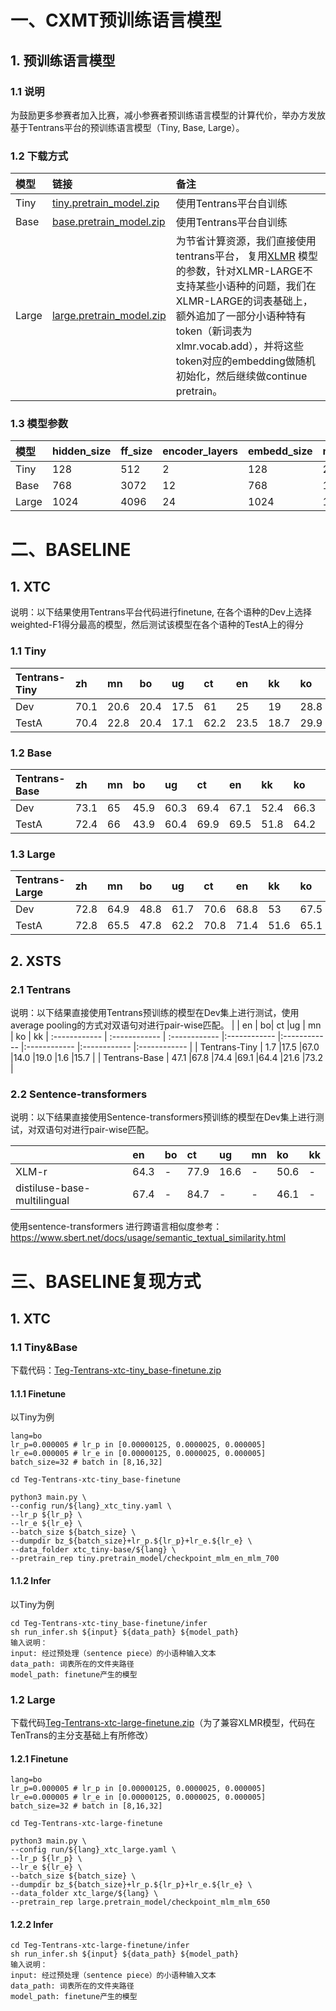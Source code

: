 # 一、CXMT预训练语言模型
## 1. 预训练语言模型
### 1.1 说明
为鼓励更多参赛者加入比赛，减小参赛者预训练语言模型的计算代价，举办方发放基于Tentrans平台的预训练语言模型（Tiny, Base, Large）。
### 1.2 下载方式
|模型    | 链接  | 备注  |
| :------------ | :------------ | :------------ |
| Tiny   | [tiny.pretrain_model.zip](https://share.weiyun.com/ocTD0orN) | 使用Tentrans平台自训练 |
| Base  | [base.pretrain_model.zip](https://share.weiyun.com/aUXPCKt2) | 使用Tentrans平台自训练 |
| Large  | [large.pretrain_model.zip](https://share.weiyun.com/wnWkLgt7) | 为节省计算资源，我们直接使用tentrans平台， 复用[XLMR](https://arxiv.org/abs/1911.02116) 模型的参数，针对XLMR-LARGE不支持某些小语种的问题，我们在XLMR-LARGE的词表基础上，额外追加了一部分小语种特有token（新词表为xlmr.vocab.add），并将这些token对应的embedding做随机初始化，然后继续做continue pretrain。 |

### 1.3 模型参数
|模型    | hidden_size  | ff_size  | encoder_layers | embedd_size | num_heads |
| :------------ | :------------ | :------------ |:------------ |:------------ |:------------ |
| Tiny   | 128| 512 | 2 | 128 | 2 |
| Base  | 768 | 3072| 12| 768| 12 | 
| Large  | 1024 | 4096 | 24 | 1024 | 16 |

# 二、BASELINE
## 1. XTC
说明：以下结果使用Tentrans平台代码进行finetune, 在各个语种的Dev上选择weighted-F1得分最高的模型，然后测试该模型在各个语种的TestA上的得分

### 1.1 Tiny
|Tentrans-Tiny  | zh |	mn	| bo|	ug	|ct	| en	| kk	| ko	| average 
| :------------ | :------------ | :------------ |:------------ |:------------ |:------------ |:------------ |:------------ |:------------ |:------------ |
| Dev |70.1	|20.6	|20.4	|17.5	|61	|25	|19	|28.8	|32.8|
| TestA |70.4	|22.8	|20.4	|17.1	|62.2	|23.5	|18.7	|29.9	|33.1|

### 1.2 Base
|Tentrans-Base  | zh |	mn	| bo|	ug	|ct	| en	| kk	| ko	| average  |
| :------------ | :------------ | :------------ |:------------ |:------------ |:------------ |:------------ |:------------ |:------------ |:------------ |
| Dev | 73.1	|65	|45.9	|60.3	|69.4	|67.1	|52.4	|66.3| 62.4 |
| TestA | 72.4|66|43.9|60.4|69.9|69.5|51.8|64.2	|62.3|

### 1.3 Large
|Tentrans-Large  | zh |	mn	| bo|	ug	|ct	| en	| kk	| ko	| average  |
| :------------ | :------------ | :------------ |:------------ |:------------ |:------------ |:------------ |:------------ |:------------ |:------------ |
| Dev | 72.8 | 64.9|	48.8|	61.7| 70.6|	68.8| 53	|67.5 | 63.5|
| TestA |72.8|	65.5|	47.8|	62.2|	70.8|	71.4|	51.6|	65.1| 63.4 |

## 2. XSTS
### 2.1 Tentrans
说明：以下结果直接使用Tentrans预训练的模型在Dev集上进行测试，使用average pooling的方式对双语句对进行pair-wise匹配。
|  |	en	| bo|	ct	|ug	| mn	| ko	| kk
| :------------ | :------------ | :------------ |:------------ |:------------ |:------------ |:------------ |:------------ |
| Tentrans-Tiny | 1.7	|17.5	|67.0	|14.0	|19.0	|1.6	|15.7	|
| Tentrans-Base | 47.1	|67.8	|74.4	|69.1	|64.4	|21.6	|73.2	|

### 2.2 Sentence-transformers
说明：以下结果直接使用Sentence-transformers预训练的模型在Dev集上进行测试，对双语句对进行pair-wise匹配。

|  |	en	| bo|	ct	|ug	| mn	| ko	| kk
| :------------ | :------------ | :------------ |:------------ |:------------ |:------------ |:------------ |:------------ |
| XLM-r | 64.3	| -	| 77.9	|16.6	|-	|50.6	|-	|
| distiluse-base-multilingual | 67.4	|-|84.7	|-	|-	|46.1	|-	|

使用sentence-transformers 进行跨语言相似度参考：https://www.sbert.net/docs/usage/semantic_textual_similarity.html

# 三、BASELINE复现方式
## 1. XTC
### 1.1 Tiny&Base
下载代码：[Teg-Tentrans-xtc-tiny_base-finetune.zip](https://share.weiyun.com/A1NwpeSz)
#### 1.1.1 Finetune
以Tiny为例
```
lang=bo
lr_p=0.000005 # lr_p in [0.00000125, 0.0000025, 0.000005]
lr_e=0.000005 # lr_e in [0.00000125, 0.0000025, 0.000005]
batch_size=32 # batch in [8,16,32]

cd Teg-Tentrans-xtc-tiny_base-finetune

python3 main.py \
--config run/${lang}_xtc_tiny.yaml \
--lr_p ${lr_p} \
--lr_e ${lr_e} \
--batch_size ${batch_size} \
--dumpdir bz_${batch_size}+lr_p.${lr_p}+lr_e.${lr_e} \
--data_folder xtc_tiny-base/${lang} \
--pretrain_rep tiny.pretrain_model/checkpoint_mlm_en_mlm_700
```
#### 1.1.2 Infer
以Tiny为例
```
cd Teg-Tentrans-xtc-tiny_base-finetune/infer
sh run_infer.sh ${input} ${data_path} ${model_path}
输入说明：
input: 经过预处理（sentence piece）的小语种输入文本
data_path: 词表所在的文件夹路径
model_path: finetune产生的模型
```

### 1.2 Large
下载代码[Teg-Tentrans-xtc-large-finetune.zip](https://share.weiyun.com/MgpyAksP)（为了兼容XLMR模型，代码在TenTrans的主分支基础上有所修改）
#### 1.2.1 Finetune
```
lang=bo
lr_p=0.000005 # lr_p in [0.00000125, 0.0000025, 0.000005]
lr_e=0.000005 # lr_e in [0.00000125, 0.0000025, 0.000005]
batch_size=32 # batch in [8,16,32]

cd Teg-Tentrans-xtc-large-finetune

python3 main.py \
--config run/${lang}_xtc_large.yaml \
--lr_p ${lr_p} \
--lr_e ${lr_e} \
--batch_size ${batch_size} \
--dumpdir bz_${batch_size}+lr_p.${lr_p}+lr_e.${lr_e} \
--data_folder xtc_large/${lang} \
--pretrain_rep large.pretrain_model/checkpoint_mlm_mlm_650
```
#### 1.2.2 Infer
```
cd Teg-Tentrans-xtc-large-finetune/infer
sh run_infer.sh ${input} ${data_path} ${model_path}
输入说明：
input: 经过预处理（sentence piece）的小语种输入文本
data_path: 词表所在的文件夹路径
model_path: finetune产生的模型

```

